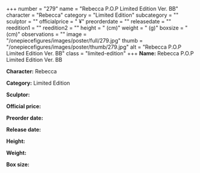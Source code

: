 +++
number = "279"
name = "Rebecca P.O.P Limited Edition Ver. BB"
character = "Rebecca"
category = "Limited Edition"
subcategory = ""
sculptor = ""
officialprice = " ¥"
preorderdate = ""
releasedate = ""
reedition1 = ""
reedition2 = ""
height = " (cm)"
weight = " (g)"
boxsize = " (cm)"
observations = ""
image = "/onepiecefigures/images/poster/full/279.jpg"
thumb = "/onepiecefigures/images/poster/thumb/279.jpg"
alt = "Rebecca P.O.P Limited Edition Ver. BB"
class = "limited-edition"
+++
**Name:** Rebecca P.O.P Limited Edition Ver. BB

**Character:** Rebecca

**Category:** Limited Edition 

**Sculptor:** 

**Official price:** 

**Preorder date:** 

**Release date:** 

**Height:** 

**Weight:** 

**Box size:** 
